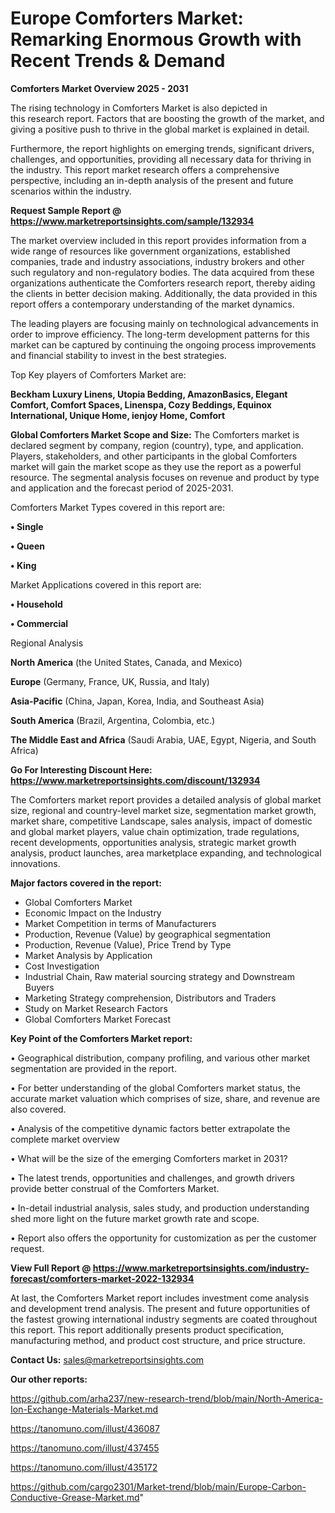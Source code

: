 # Europe Comforters Market: Remarking Enormous Growth with Recent Trends & Demand

<Strong> Comforters Market Overview 2025 - 2031</strong>

The rising technology in Comforters Market is also depicted in this research report. Factors that are boosting the growth of the market, and giving a positive push to thrive in the global market is explained in detail.

Furthermore, the report highlights on emerging trends, significant drivers, challenges, and opportunities, providing all necessary data for thriving in the industry. This report market research offers a comprehensive perspective, including an in-depth analysis of the present and future scenarios within the industry.

<strong>Request Sample Report @ <a href=https://www.marketreportsinsights.com/sample/132934>https://www.marketreportsinsights.com/sample/132934</a></strong>

The market overview included in this report provides information from a wide range of resources like government organizations, established companies, trade and industry associations, industry brokers and other such regulatory and non-regulatory bodies. The data acquired from these organizations authenticate the Comforters research report, thereby aiding the clients in better decision making. Additionally, the data provided in this report offers a contemporary understanding of the market dynamics.

The leading players are focusing mainly on technological advancements in order to improve efficiency. The long-term development patterns for this market can be captured by continuing the ongoing process improvements and financial stability to invest in the best strategies.

Top Key players of Comforters Market are:

<strong>Beckham Luxury Linens, Utopia Bedding, AmazonBasics, Elegant Comfort, Comfort Spaces, Linenspa, Cozy Beddings, Equinox International, Unique Home, ienjoy Home, Comfort</strong>

<strong><b>Global Comforters Market Scope and Size:</b></strong>
The Comforters market is declared segment by company, region (country), type, and application. Players, stakeholders, and other participants in the global Comforters market will gain the market scope as they use the report as a powerful resource. The segmental analysis focuses on revenue and product by type and application and the forecast period of 2025-2031.

Comforters Market Types covered in this report are:

<strong>• Single

• Queen

• King</strong>

Market Applications covered in this report are:

<strong>• Household

• Commercial</strong> 

Regional Analysis

<strong>North America</strong> (the United States, Canada, and Mexico)

<strong>Europe</strong> (Germany, France, UK, Russia, and Italy)

<strong>Asia-Pacific</strong> (China, Japan, Korea, India, and Southeast Asia)

<strong>South America</strong> (Brazil, Argentina, Colombia, etc.)

<strong>The Middle East and Africa</strong> (Saudi Arabia, UAE, Egypt, Nigeria, and South Africa)

<strong>Go For Interesting Discount Here: <a href=https://www.marketreportsinsights.com/discount/132934>https://www.marketreportsinsights.com/discount/132934</a></strong>

The Comforters market report provides a detailed analysis of global market size, regional and country-level market size, segmentation market growth, market share, competitive Landscape, sales analysis, impact of domestic and global market players, value chain optimization, trade regulations, recent developments, opportunities analysis, strategic market growth analysis, product launches, area marketplace expanding, and technological innovations.

<strong><b>Major factors covered in the report:</b></strong>
<ul>
  <li>Global Comforters Market </li>
  <li>Economic Impact on the Industry</li>
  <li>Market Competition in terms of Manufacturers</li>
  <li>Production, Revenue (Value) by geographical segmentation</li>
  <li>Production, Revenue (Value), Price Trend by Type</li>
  <li>Market Analysis by Application</li>
  <li>Cost Investigation</li>
  <li>Industrial Chain, Raw material sourcing strategy and Downstream Buyers</li>
  <li>Marketing Strategy comprehension, Distributors and Traders</li>
  <li>Study on Market Research Factors</li>
  <li>Global Comforters Market Forecast</li>
</ul>

<strong><b>Key Point of the Comforters Market report:</b></strong>

• Geographical distribution, company profiling, and various other market segmentation are provided in the report.

• For better understanding of the global Comforters market status, the accurate market valuation which comprises of size, share, and revenue are also covered.

• Analysis of the competitive dynamic factors better extrapolate the complete market overview

• What will be the size of the emerging Comforters market in 2031?

• The latest trends, opportunities and challenges, and growth drivers provide better construal of the Comforters Market.

• In-detail industrial analysis, sales study, and production understanding shed more light on the future market growth rate and scope.

• Report also offers the opportunity for customization as per the customer request.

<strong><b>View Full Report @ <a href=https://www.marketreportsinsights.com/industry-forecast/comforters-market-2022-132934>https://www.marketreportsinsights.com/industry-forecast/comforters-market-2022-132934</a></b></strong>


At last, the Comforters Market report includes investment come analysis and development trend analysis. The present and future opportunities of the fastest growing international industry segments are coated throughout this report. This report additionally presents product specification, manufacturing method, and product cost structure, and price structure.

<strong>Contact Us:</strong>
sales@marketreportsinsights.com

<strong>Our other reports:</strong>

<a href=https://github.com/arha237/new-research-trend/blob/main/North-America-Ion-Exchange-Materials-Market.md>https://github.com/arha237/new-research-trend/blob/main/North-America-Ion-Exchange-Materials-Market.md</a>

<a href=https://tanomuno.com/illust/436087>https://tanomuno.com/illust/436087</a>

<a href=https://tanomuno.com/illust/437455>https://tanomuno.com/illust/437455</a>

<a href=https://tanomuno.com/illust/435172>https://tanomuno.com/illust/435172</a>

<a href=https://github.com/cargo2301/Market-trend/blob/main/Europe-Carbon-Conductive-Grease-Market.md>https://github.com/cargo2301/Market-trend/blob/main/Europe-Carbon-Conductive-Grease-Market.md</a>"
